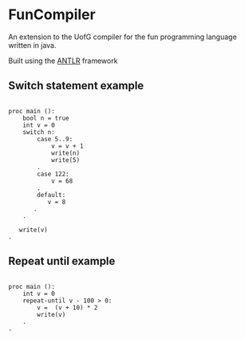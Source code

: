 # FunCompiler

An extension to the UofG compiler for the fun programming language written in java.

Built using the [ANTLR](https://www.antlr.org/) framework


## Switch statement example
```fun

proc main ():
    bool n = true
    int v = 0
    switch n:
        case 5..9:
            v = v + 1
            write(n)
            write(5)
        .
        case 122:
            v = 68
        .
        default:
           v = 8
       .
    .

   write(v)
.
```

## Repeat until example

```fun

proc main ():
    int v = 0
    repeat-until v - 100 > 0:
        v =  (v + 10) * 2
        write(v)
    .
.
```
